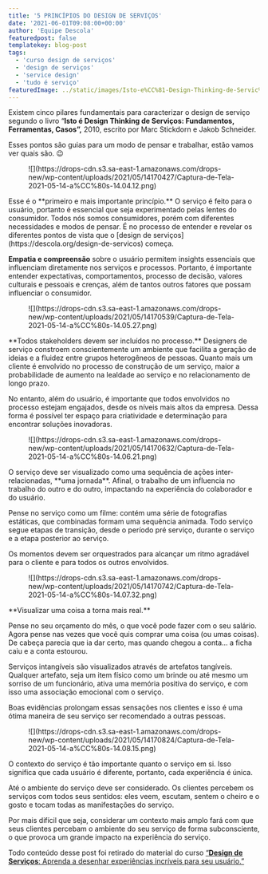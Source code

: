 ```yaml
---
title: '5 PRINCÍPIOS DO DESIGN DE SERVIÇOS'
date: '2021-06-01T09:08:00+00:00'
author: 'Equipe Descola'
featuredpost: false
templatekey: blog-post
tags:
  - 'curso design de serviços'
  - 'design de serviços'
  - 'service design'
  - 'tudo é serviço'
featuredImage: ../static/images/Isto-e%CC%81-Design-Thinking-de-Servic%CC%A7os.jpeg
---
```


Existem cinco pilares fundamentais para caracterizar o design de serviço segundo o livro “**Isto é Design Thinking de Serviços: Fundamentos, Ferramentas, Casos”,** 2010, escrito por Marc Stickdorn e Jakob Schneider.

Esses pontos são guias para um modo de pensar e trabalhar, estão vamos ver quais são. 😉

<figure class="wp-block-image size-large">![](https://drops-cdn.s3.sa-east-1.amazonaws.com/drops-new/wp-content/uploads/2021/05/14170427/Captura-de-Tela-2021-05-14-a%CC%80s-14.04.12.png)</figure>Esse é o **primeiro e mais importante princípio.** O serviço é feito para o usuário, portanto é essencial que seja experimentado pelas lentes do consumidor. Todos nós somos consumidores, porém com diferentes necessidades e modos de pensar. É no processo de entender e revelar os diferentes pontos de vista que o [design de serviços](https://descola.org/design-de-servicos) começa.

**Empatia e compreensão** sobre o usuário permitem insights essenciais que influenciam diretamente nos serviços e processos. Portanto, é importante entender expectativas, comportamentos, processo de decisão, valores culturais e pessoais e crenças, além de tantos outros fatores que possam influenciar o consumidor.

<figure class="wp-block-image size-large">![](https://drops-cdn.s3.sa-east-1.amazonaws.com/drops-new/wp-content/uploads/2021/05/14170539/Captura-de-Tela-2021-05-14-a%CC%80s-14.05.27.png)</figure>**Todos stakeholders devem ser incluídos no processo.** Designers de serviço constroem conscientemente um ambiente que facilita a geração de ideias e a fluidez entre grupos heterogêneos de pessoas. Quanto mais um cliente é envolvido no processo de construção de um serviço, maior a probabilidade de aumento na lealdade ao serviço e no relacionamento de longo prazo.

No entanto, além do usuário, é importante que todos envolvidos no processo estejam engajados, desde os níveis mais altos da empresa. Dessa forma é possível ter espaço para criatividade e determinação para encontrar soluções inovadoras.

<figure class="wp-block-image size-large">![](https://drops-cdn.s3.sa-east-1.amazonaws.com/drops-new/wp-content/uploads/2021/05/14170632/Captura-de-Tela-2021-05-14-a%CC%80s-14.06.21.png)</figure>O serviço deve ser visualizado como uma sequência de ações inter-relacionadas, **uma jornada**. Afinal, o trabalho de um influencia no trabalho do outro e do outro, impactando na experiência do colaborador e do usuário.

Pense no serviço como um filme: contém uma série de fotografias estáticas, que combinadas formam uma sequência animada. Todo serviço segue etapas de transição, desde o período pré serviço, durante o serviço e a etapa posterior ao serviço.

Os momentos devem ser orquestrados para alcançar um ritmo agradável para o cliente e para todos os outros envolvidos.

<figure class="wp-block-image size-large">![](https://drops-cdn.s3.sa-east-1.amazonaws.com/drops-new/wp-content/uploads/2021/05/14170742/Captura-de-Tela-2021-05-14-a%CC%80s-14.07.32.png)</figure>**Visualizar uma coisa a torna mais real.**

Pense no seu orçamento do mês, o que você pode fazer com o seu salário. Agora pense nas vezes que você quis comprar uma coisa (ou umas coisas). De cabeça parecia que ia dar certo, mas quando chegou a conta… a ficha caiu e a conta estourou.

Serviços intangíveis são visualizados através de artefatos tangíveis. Qualquer artefato, seja um item físico como um brinde ou até mesmo um sorriso de um funcionário, ativa uma memória positiva do serviço, e com isso uma associação emocional com o serviço.

Boas evidências prolongam essas sensações nos clientes e isso é uma ótima maneira de seu serviço ser recomendado a outras pessoas.

<figure class="wp-block-image size-large is-resized">![](https://drops-cdn.s3.sa-east-1.amazonaws.com/drops-new/wp-content/uploads/2021/05/14170824/Captura-de-Tela-2021-05-14-a%CC%80s-14.08.15.png)</figure>O contexto do serviço é tão importante quanto o serviço em si. Isso significa que cada usuário é diferente, portanto, cada experiência é única.

Até o ambiente do serviço deve ser considerado. Os clientes percebem os serviços com todos seus sentidos: eles veem, escutam, sentem o cheiro e o gosto e tocam todas as manifestações do serviço.

Por mais difícil que seja, considerar um contexto mais amplo fará com que seus clientes percebam o ambiente do seu serviço de forma subconsciente, o que provoca um grande impacto na experiência do serviço.

Todo conteúdo desse post foi retirado do material do curso [“**Design de Serviços**: Aprenda a desenhar experiências incríveis para seu usuário.”](https://descola.org/design-de-servicos)
